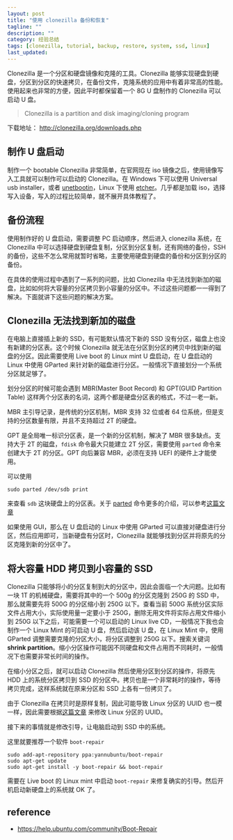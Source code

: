 ```yaml
---
layout: post
title: "使用 clonezilla 备份和恢复"
tagline: ""
description: ""
category: 经验总结
tags: [clonezilla, tutorial, backup, restore, system, ssd, linux]
last_updated:
---
```


Clonezilla 是一个分区和硬盘镜像和克隆的工具。Clonezilla 能够实现硬盘到硬盘，分区到分区的快速拷贝，在备份文件，克隆系统的应用中有着非常高的性能。使用起来也非常的方便，因此平时都保留着一个 8G U 盘制作的 Clonezilla 可以启动 U 盘。

> Clonezilla is a partition and disk imaging/cloning program

下载地址： <http://clonezilla.org/downloads.php>

## 制作 U 盘启动

制作一个 bootable Clonezilla 非常简单，在官网现在 iso 镜像之后，使用镜像写入工具就可以制作可以启动的 Clonezilla。在 Windows 下可以使用 Universal usb installer，或者 [unetbootin](https://unetbootin.github.io/)，Linux 下使用 [etcher](https://etcher.io/)。几乎都是加载 iso，选择写入设备，写入的过程比较简单，就不展开具体教程了。

## 备份流程

使用制作好的 U 盘启动，需要调整 PC 启动顺序，然后进入 clonezilla 系统，在 Clonezilla 中可以选择硬盘到硬盘复制，分区到分区复制，还有网络的备份，SSH 的备份，这些不怎么常用就暂时省略，主要使用硬盘到硬盘的备份和分区到分区的备份。

在具体的使用过程中遇到了一系列的问题，比如 Clonezilla 中无法找到新加的磁盘，比如如何将大容量的分区拷贝到小容量的分区中。不过这些问题都一一得到了解决。下面就讲下这些问题的解决方案。

## Clonezilla 无法找到新加的磁盘
在电脑上直接插上新的 SSD，有可能默认情况下新的 SSD 没有分区，磁盘上也没有新建的分区表。这个时候 Clonezilla 就无法在分区到分区的拷贝中找到新的磁盘的分区。因此需要使用 Live boot 的 Linux mint U 盘启动，在 U 盘启动的 Linux 中使用 GParted 来针对新的磁盘进行分区。一般情况下直接划分一个系统分区就足够了。

划分分区的时候可能会遇到 MBR(Master Boot Record) 和 GPT(GUID Partition Table) 这样两个分区表的名词，这两个都是硬盘分区表的格式，不过一老一新。

MBR 主引导记录，是传统的分区机制，MBR 支持 32 位或者 64 位系统，但是支持的分区数量有限，并且不支持超过 2T 的硬盘。

GPT 是全局唯一标识分区表，是一个新的分区机制，解决了 MBR 很多缺点。支持大于 2T 的磁盘，`fdisk` 命令最大只能建立 2T 分区，需要使用 `parted` 命令来创建大于 2T 的分区。GPT 向后兼容 MBR，必须在支持 UEFI 的硬件上才能使用。

可以使用

    sudo parted /dev/sdb print

来查看 `sdb` 这块硬盘上的分区表。关于 [parted](/post/2018/04/parted-linux-partition.html) 命令更多的介绍，可以参考[这篇文章](/post/2018/04/parted-linux-partition.html)

如果使用 GUI，那么在 U 盘启动的 Linux 中使用 GParted 可以直接对硬盘进行分区，然后应用即可，当新硬盘有分区时，Clonezilla 就能够找到分区并将原先的分区克隆到新的分区中了。

## 将大容量 HDD 拷贝到小容量的 SSD

Clonezilla 只能够将小的分区复制到大的分区中，因此会面临一个大问题。比如有一块 1T 的机械硬盘，需要将其中的一个 500g 的分区克隆到 250G 的 SSD 中，那么就需要先将 500G 的分区缩小到 250G 以下。查看当前 500G 系统分区实际文件占用大小，实际使用量一定要小于 250G，删除无用文件将实际占用文件缩小到 250G 以下之后，可能需要一个可以启动的 Linux live CD，一般情况下我也会制作一个 Linux Mint 的可启动 U 盘，然后启动该 U 盘，在 Linux Mint 中，使用 GParted 调整需要克隆的分区大小，将分区调整到 250G 以下。搜索关键词 **shrink partition**。缩小分区操作可能因不同硬盘和文件占用而不同耗时，一般情况下也需要非常长时间的操作。

在缩小分区之后，就可以启动 Clonezilla 然后使用分区到分区的操作，将原先 HDD 上的系统分区拷贝到 SSD 的分区中。拷贝也是一个非常耗时的操作，等待拷贝完成，这样系统就在原来分区和 SSD 上各有一份拷贝了。

由于 Clonezilla 在拷贝时是原样复制，因此可能导致 Linux 分区的 UUID 也一模一样，因此需要根据[这篇文章](/post/2016/08/clonezilla-clone-system.html) 来修改 Linux 分区的 UUID。

接下来的事情就是修改引导，让电脑启动到 SSD 中的系统。

这里就要推荐一个软件 `boot-repair`

    sudo add-apt-repository ppa:yannubuntu/boot-repair
    sudo apt-get update
    sudo apt-get install -y boot-repair && boot-repair

需要在 Live boot 的 Linux mint 中启动 `boot-repair` 来修复确实的引导。然后开机启动新硬盘上的系统就 OK 了。


## reference

- <https://help.ubuntu.com/community/Boot-Repair>
